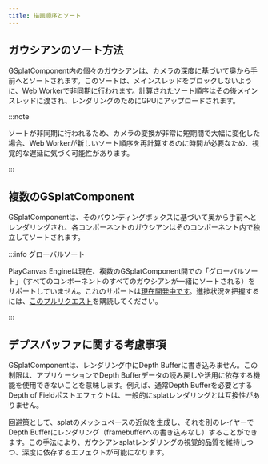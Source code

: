```yaml
---
title: 描画順序とソート
---
```


## ガウシアンのソート方法

GSplatComponent内の個々のガウシアンは、カメラの深度に基づいて奥から手前へとソートされます。このソートは、メインスレッドをブロックしないように、Web Workerで非同期に行われます。計算されたソート順序はその後メインスレッドに渡され、レンダリングのためにGPUにアップロードされます。

:::note

ソートが非同期に行われるため、カメラの変換が非常に短期間で大幅に変化した場合、Web Workerが新しいソート順序を再計算するのに時間が必要なため、視覚的な遅延に気づく可能性があります。

:::

## 複数のGSplatComponent

GSplatComponentは、そのバウンディングボックスに基づいて奥から手前へとレンダリングされ、各コンポーネントのガウシアンはそのコンポーネント内で独立してソートされます。

:::info グローバルソート

PlayCanvas Engineは現在、複数のGSplatComponent間での「グローバルソート」（すべてのコンポーネントのすべてのガウシアンが一緒にソートされる）をサポートしていません。これのサポートは[現在開発中です](https://x.com/ValigurskyM/status/1940401991836131702)。進捗状況を把握するには、[このプルリクエスト](https://github.com/playcanvas/engine/pull/7825)を購読してください。

:::

## デプスバッファに関する考慮事項

GSplatComponentは、レンダリング中にDepth Bufferに書き込みません。この制限は、アプリケーションでDepth Bufferデータの読み戻しや活用に依存する機能を使用できないことを意味します。例えば、通常Depth Bufferを必要とするDepth of Fieldポストエフェクトは、一般的にsplatレンダリングとは互換性がありません。

回避策として、splatのメッシュベースの近似を生成し、それを別のレイヤーでDepth Bufferにレンダリング（framebufferへの書き込みなし）することができます。この手法により、ガウシアンsplatレンダリングの視覚的品質を維持しつつ、深度に依存するエフェクトが可能になります。
